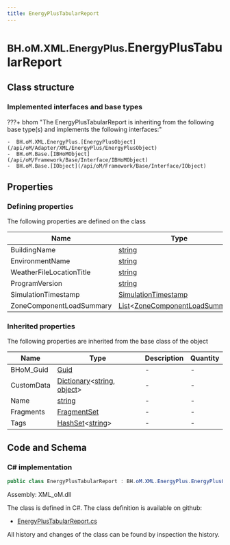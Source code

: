 ```yaml
---
title: EnergyPlusTabularReport
---
```


# <small>BH.oM.XML.EnergyPlus.</small>**EnergyPlusTabularReport**



## Class structure

### Implemented interfaces and base types

???+ bhom "The EnergyPlusTabularReport is inheriting from the following base type(s) and implements the following interfaces:"

    -  BH.oM.XML.EnergyPlus.[EnergyPlusObject](/api/oM/Adapter/XML/EnergyPlus/EnergyPlusObject)
    -  BH.oM.Base.[IBHoMObject](/api/oM/Framework/Base/Interface/IBHoMObject)
    -  BH.oM.Base.[IObject](/api/oM/Framework/Base/Interface/IObject)


## Properties



### Defining properties

The following properties are defined on the class

| Name             | Type             | Description      | Quantity         |
|------------------|------------------|------------------|------------------|
| BuildingName | [string](https://learn.microsoft.com/en-us/dotnet/api/System.String?view=netstandard-2.0) | - | - |
| EnvironmentName | [string](https://learn.microsoft.com/en-us/dotnet/api/System.String?view=netstandard-2.0) | - | - |
| WeatherFileLocationTitle | [string](https://learn.microsoft.com/en-us/dotnet/api/System.String?view=netstandard-2.0) | - | - |
| ProgramVersion | [string](https://learn.microsoft.com/en-us/dotnet/api/System.String?view=netstandard-2.0) | - | - |
| SimulationTimestamp | [SimulationTimestamp](/api/oM/Adapter/XML/EnergyPlus/SimulationTimestamp) | - | - |
| ZoneComponentLoadSummary | [List](https://learn.microsoft.com/en-us/dotnet/api/System.Collections.Generic.List-1?view=netstandard-2.0)&lt;[ZoneComponentLoadSummary](/api/oM/Adapter/XML/EnergyPlus/ZoneComponentLoadSummary)&gt; | - | - |


### Inherited properties
The following properties are inherited from the base class of the object

| Name             | Type             | Description      | Quantity         |
|------------------|------------------|------------------|------------------|
| BHoM_Guid | [Guid](https://learn.microsoft.com/en-us/dotnet/api/System.Guid?view=netstandard-2.0) | - | - |
| CustomData | [Dictionary](https://learn.microsoft.com/en-us/dotnet/api/System.Collections.Generic.Dictionary-2?view=netstandard-2.0)&lt;[string](https://learn.microsoft.com/en-us/dotnet/api/System.String?view=netstandard-2.0), [object](https://learn.microsoft.com/en-us/dotnet/api/System.Object?view=netstandard-2.0)&gt; | - | - |
| Name | [string](https://learn.microsoft.com/en-us/dotnet/api/System.String?view=netstandard-2.0) | - | - |
| Fragments | [FragmentSet](/api/oM/Framework/Base/FragmentSet) | - | - |
| Tags | [HashSet](https://learn.microsoft.com/en-us/dotnet/api/System.Collections.Generic.HashSet-1?view=netstandard-2.0)&lt;[string](https://learn.microsoft.com/en-us/dotnet/api/System.String?view=netstandard-2.0)&gt; | - | - |


## Code and Schema

### C# implementation

``` C# title="C#"
public class EnergyPlusTabularReport : BH.oM.XML.EnergyPlus.EnergyPlusObject, BH.oM.Base.IBHoMObject, BH.oM.Base.IObject
```

Assembly: XML_oM.dll

The class is defined in C#. The class definition is available on github:

- [EnergyPlusTabularReport.cs](https://github.com/BHoM/XML_Toolkit/blob/develop/XML_oM/EnergyPlus\EnergyPlusTabularReport.cs)

All history and changes of the class can be found by inspection the history.
